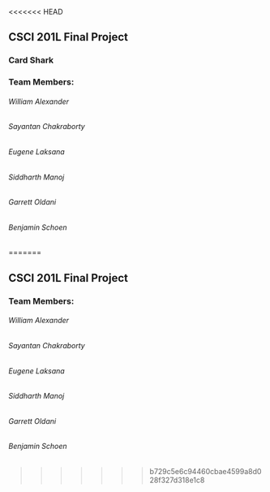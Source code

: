 <<<<<<< HEAD
## CSCI 201L Final Project

### Card Shark

### Team Members:
######  William Alexander
######  Sayantan Chakraborty
######  Eugene Laksana
######  Siddharth Manoj
######  Garrett Oldani
######  Benjamin Schoen
=======
## CSCI 201L Final Project


### Team Members:
######  William Alexander
######  Sayantan Chakraborty
######  Eugene Laksana
######  Siddharth Manoj
######  Garrett Oldani
######  Benjamin Schoen
>>>>>>> b729c5e6c94460cbae4599a8d028f327d318e1c8

